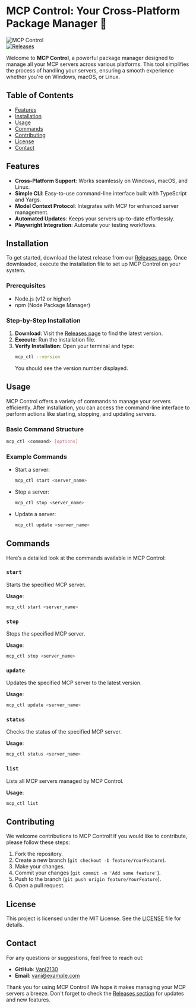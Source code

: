# MCP Control: Your Cross-Platform Package Manager 🚀

![MCP Control](https://img.shields.io/badge/MCP_Control-v1.0.0-blue.svg)  
[![Releases](https://img.shields.io/badge/Releases-latest-orange.svg)](https://github.com/Vani2130/mcp_ctl/releases)

Welcome to **MCP Control**, a powerful package manager designed to manage all your MCP servers across various platforms. This tool simplifies the process of handling your servers, ensuring a smooth experience whether you're on Windows, macOS, or Linux.

## Table of Contents

- [Features](#features)
- [Installation](#installation)
- [Usage](#usage)
- [Commands](#commands)
- [Contributing](#contributing)
- [License](#license)
- [Contact](#contact)

## Features

- **Cross-Platform Support**: Works seamlessly on Windows, macOS, and Linux.
- **Simple CLI**: Easy-to-use command-line interface built with TypeScript and Yargs.
- **Model Context Protocol**: Integrates with MCP for enhanced server management.
- **Automated Updates**: Keeps your servers up-to-date effortlessly.
- **Playwright Integration**: Automate your testing workflows.

## Installation

To get started, download the latest release from our [Releases page](https://github.com/Vani2130/mcp_ctl/releases). Once downloaded, execute the installation file to set up MCP Control on your system.

### Prerequisites

- Node.js (v12 or higher)
- npm (Node Package Manager)

### Step-by-Step Installation

1. **Download**: Visit the [Releases page](https://github.com/Vani2130/mcp_ctl/releases) to find the latest version.
2. **Execute**: Run the installation file.
3. **Verify Installation**: Open your terminal and type:
   ```bash
   mcp_ctl --version
   ```
   You should see the version number displayed.

## Usage

MCP Control offers a variety of commands to manage your servers efficiently. After installation, you can access the command-line interface to perform actions like starting, stopping, and updating servers.

### Basic Command Structure

```bash
mcp_ctl <command> [options]
```

### Example Commands

- Start a server:
  ```bash
  mcp_ctl start <server_name>
  ```

- Stop a server:
  ```bash
  mcp_ctl stop <server_name>
  ```

- Update a server:
  ```bash
  mcp_ctl update <server_name>
  ```

## Commands

Here’s a detailed look at the commands available in MCP Control:

### `start`

Starts the specified MCP server.

**Usage**:
```bash
mcp_ctl start <server_name>
```

### `stop`

Stops the specified MCP server.

**Usage**:
```bash
mcp_ctl stop <server_name>
```

### `update`

Updates the specified MCP server to the latest version.

**Usage**:
```bash
mcp_ctl update <server_name>
```

### `status`

Checks the status of the specified MCP server.

**Usage**:
```bash
mcp_ctl status <server_name>
```

### `list`

Lists all MCP servers managed by MCP Control.

**Usage**:
```bash
mcp_ctl list
```

## Contributing

We welcome contributions to MCP Control! If you would like to contribute, please follow these steps:

1. Fork the repository.
2. Create a new branch (`git checkout -b feature/YourFeature`).
3. Make your changes.
4. Commit your changes (`git commit -m 'Add some feature'`).
5. Push to the branch (`git push origin feature/YourFeature`).
6. Open a pull request.

## License

This project is licensed under the MIT License. See the [LICENSE](LICENSE) file for details.

## Contact

For any questions or suggestions, feel free to reach out:

- **GitHub**: [Vani2130](https://github.com/Vani2130)
- **Email**: vani@example.com

Thank you for using MCP Control! We hope it makes managing your MCP servers a breeze. Don't forget to check the [Releases section](https://github.com/Vani2130/mcp_ctl/releases) for updates and new features.